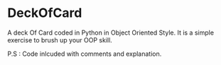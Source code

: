 # DeckOfCard
A deck Of Card coded in Python in Object Oriented Style.
It is a simple exercise to brush up your OOP skill. 

P.S : Code inlcuded with comments and explanation.


